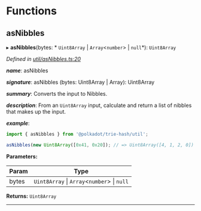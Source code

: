 

# Functions

<a id="asnibbles"></a>

##  asNibbles

▸ **asNibbles**(bytes: * `Uint8Array` &#124; `Array`<`number`> &#124; `null`*): `Uint8Array`

*Defined in [util/asNibbles.ts:20](https://github.com/polkadot-js/common/blob/22f8df1/packages/trie-hash/src/util/asNibbles.ts#L20)*

*__name__*: asNibbles

*__signature__*: asNibbles (bytes: Uint8Array | Array): Uint8Array

*__summary__*: Converts the input to Nibbles.

*__description__*: From an `Uint8Array` input, calculate and return a list of nibbles that makes up the input.

*__example__*:   

```javascript
import { asNibbles } from '@polkadot/trie-hash/util';

asNibbles(new Uint8Array([0x41, 0x20]); // => Uint8Array([4, 1, 2, 0])
```

**Parameters:**

| Param | Type |
| ------ | ------ |
| bytes |  `Uint8Array` &#124; `Array`<`number`> &#124; `null`|

**Returns:** `Uint8Array`

___

